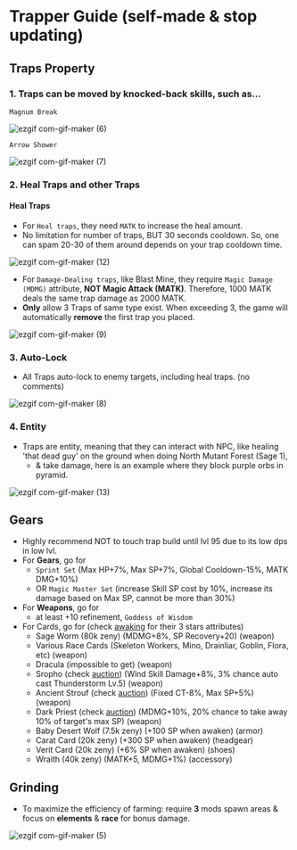 # Trapper Guide (self-made & stop updating)

## Traps Property 

### 1. Traps can be moved by knocked-back skills, such as...
`Magnum Break`

 ![ezgif com-gif-maker (6)](https://user-images.githubusercontent.com/72419337/179297290-683c25cc-2b44-4aa4-a459-bf3da5eac106.gif)
 
`Arrow Shower`

 ![ezgif com-gif-maker (7)](https://user-images.githubusercontent.com/72419337/179297917-38c913b1-ad46-4d40-ad38-daf00621e3f0.gif) 
 
### 2. Heal Traps and other Traps
#### Heal Traps
 - For `Heal traps`, they need `MATK` to increase the heal amount. 
 - No limitation for number of traps, BUT 30 seconds cooldown. So, one can spam 20-30 of them around depends on your trap cooldown time.

![ezgif com-gif-maker (12)](https://user-images.githubusercontent.com/72419337/179302861-943cf9f3-ae21-48f4-86af-97bcd0a9bd9b.gif)

 - For `Damage-Dealing traps`, like Blast Mine, they require `Magic Damage (MDMG)` attribute, **NOT Magic Attack (MATK)**. Therefore, 1000 MATK deals the same trap damage as 2000 MATK. 
 - **Only** allow 3 Traps of same type exist. When exceeding 3, the game will automatically **remove** the first trap you placed.

![ezgif com-gif-maker (9)](https://user-images.githubusercontent.com/72419337/179301826-e27693d9-9cac-4557-9a9c-c29f18ba4869.gif)

### 3. Auto-Lock
 - All Traps auto-lock to enemy targets, including heal traps. (no comments)

![ezgif com-gif-maker (8)](https://user-images.githubusercontent.com/72419337/179301238-e14ebd32-da56-4235-b0b0-8354f844afcc.gif)

### 4. Entity
 - Traps are entity, meaning that they can interact with NPC, like healing 'that dead guy' on the ground when doing North Mutant Forest (Sage 1), 
   - & take damage, here is an example where they block purple orbs in pyramid.

![ezgif com-gif-maker (13)](https://user-images.githubusercontent.com/72419337/179326421-422542bd-8976-4e19-bc5f-194ab62ab64d.gif)

## Gears
 - Highly recommend NOT to touch trap build until lvl 95 due to its low dps in low lvl.
 - For **Gears**, go for
   - `Sprint Set` (Max HP+7%, Max SP+7%, Global Cooldown-15%, MATK DMG+10%)
   - OR `Magic Master Set` (increase Skill SP cost by 10%, increase its damage based on Max SP, cannot be more than 30%)
 - For **Weapons**, go for 
   - at least +10 refinement, `Goddess of Wisdom`
 - For Cards, go for (check [awaking](https://github.com/dlai211/Personal/blob/Genesis/RO_genesis/Card%20Awaking.md) for their 3 stars attributes)
   - Sage Worm (80k zeny) (MDMG+8%, SP Recovery+20) (weapon)
   - Various Race Cards (Skeleton Workers, Mino, Drainliar, Goblin, Flora, etc) (weapon)
   - Dracula (impossible to get) (weapon)
   - Sropho (check [auction](https://docs.google.com/spreadsheets/d/1HzOENxSkJL2rvCgU8ftovUBMjxFVevOM_NMuu0TocgI/edit#gid=0)) (Wind Skill Damage+8%, 3% chance auto cast Thunderstorm Lv.5) (weapon)
   - Ancient Strouf (check [auction](https://docs.google.com/spreadsheets/d/1HzOENxSkJL2rvCgU8ftovUBMjxFVevOM_NMuu0TocgI/edit#gid=0)) (Fixed CT-8%, Max SP+5%) (weapon)
   - Dark Priest (check [auction](https://docs.google.com/spreadsheets/d/1HzOENxSkJL2rvCgU8ftovUBMjxFVevOM_NMuu0TocgI/edit#gid=0)) (MDMG+10%, 20% chance to take away 10% of target's max SP) (weapon)
   - Baby Desert Wolf (7.5k zeny) (+100 SP when awaken) (armor)
   - Carat Card (20k zeny) (+300 SP when awaken) (headgear)
   - Verit Card (20k zeny) (+6% SP when awaken) (shoes)
   - Wraith (40k zeny) (MATK+5, MDMG+1%) (accessory)

## Grinding
 - To maximize the efficiency of farming: require **3** mods spawn areas & focus on **elements** & **race** for bonus damage.

![ezgif com-gif-maker (5)](https://user-images.githubusercontent.com/72419337/178385874-781d611b-e057-48d9-b613-f9a69de006dc.gif)



